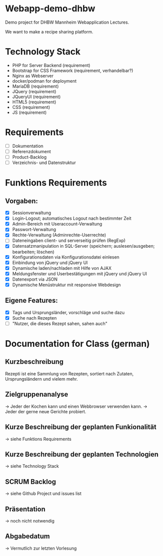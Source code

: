 # Webapp-demo-dhbw
Demo project for DHBW Mannheim Webapplication Lectures.

We want to make a recipe sharing platform.

# Technology Stack
- PHP for Server Backend (requirement)
- Bootstrap for CSS Framework (requirement, verhandelbar?)
- Nginx as Webserver
- docker/podman for deployment
- MariaDB (requirement)
- JQuery (requirement)
- JQueryUI (requirement)
- HTML5 (requirement)
- CSS (requirement)
- JS (requirement)

# Requirements
- [ ] Dokumentation 
- [ ] Referenzdokument
- [ ] Product-Backlog
- [ ] Verzeichnis- und Datenstruktur

# Funktions Requirements
## Vorgaben:
- [X] Sessionverwaltung
- [X] Login-Logout; automatisches Logout nach bestimmter Zeit
- [X] Admin-Bereich mit Useraccount-Verwaltung
- [X] Passwort-Verwaltung
- [X] Rechte-Verwaltung (Adminrechte-Userrechte)
- [ ] Dateneingaben client- und serverseitig prüfen (RegExp)
- [X] Datensatzmanipulation in SQL-Server (speichern; auslesen/ausgeben; bearbeiten; löschen)
- [X] Konfigurationsdaten via Konfigurationsdatei einlesen
- [X] Einbindung von jQuery und jQuery UI
- [X] Dynamische laden/nachladen mit Hilfe von AJAX
- [X] Meldungsfenster und Userbestätigungen mit jQuery und jQuery UI
- [X] Datenexport via JSON
- [X] Dynamische Menüstruktur mit responsive Webdesign
## Eigene Features:
- [X] Tags und Ursprungsländer, vorschläge und suche dazu
- [X] Suche nach Rezepten
- [ ] "Nutzer, die dieses Rezept sahen, sahen auch"

# Documentation for Class (german)
## Kurzbeschreibung
Rezepti ist eine Sammlung von Rezepten, sortiert nach Zutaten, Ursprungsländern und vielem mehr.

## Zielgruppenanalyse
-> Jeder der Kochen kann und einen Webbrowser verwenden kann.
-> Jeder der gerne neue Gerichte probiert.

## Kurze Beschreibung der geplanten Funkionalität
-> siehe Funktions Requirements

## Kurze Beschreibung der geplanten Technologien
-> siehe Technology Stack

## SCRUM Backlog
-> siehe Github Project und issues list

## Präsentation
-> noch nicht notwendig

## Abgabedatum
-> Vermutlich zur letzten Vorlesung
